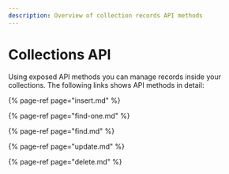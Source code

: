 ```yaml
---
description: Overview of collection records API methods
---
```


# Collections API

Using exposed API methods you can manage records inside your collections. The following links shows API methods in detail:

{% page-ref page="insert.md" %}

{% page-ref page="find-one.md" %}

{% page-ref page="find.md" %}

{% page-ref page="update.md" %}

{% page-ref page="delete.md" %}


